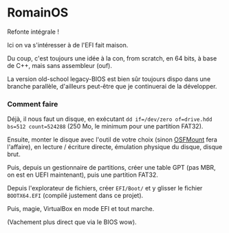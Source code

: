 # RomainOS

Refonte intégrale !

Ici on va s'intéresser à de l'EFI fait maison.

Du coup, c'est toujours une idée à la con, from scratch, en 64 bits, à base de C++, mais sans assembleur (ouf).

La version old-school legacy-BIOS est bien sûr toujours dispo dans une branche parallèle, d'ailleurs peut-être que je continuerai de la développer.

### Comment faire

Déjà, il nous faut un disque, en exécutant `dd if=/dev/zero of=drive.hdd bs=512 count=524288` (250 Mo, le minimum pour une partition FAT32).

Ensuite, monter le disque avec l'outil de votre choix (sinon [OSFMount](https://www.osforensics.com/tools/mount-disk-images.html) fera l'affaire),
en lecture / écriture directe, émulation physique du disque, disque brut.

Puis, depuis un gestionnaire de partitions, créer une table GPT (pas MBR, on est en UEFI maintenant), puis une partition FAT32.

Depuis l'explorateur de fichiers, créer `EFI/Boot/` et y glisser le fichier `BOOTX64.EFI` (compilé justement dans ce projet).

Puis, magie, VirtualBox en mode EFI et tout marche.

(Vachement plus direct que via le BIOS wow).
